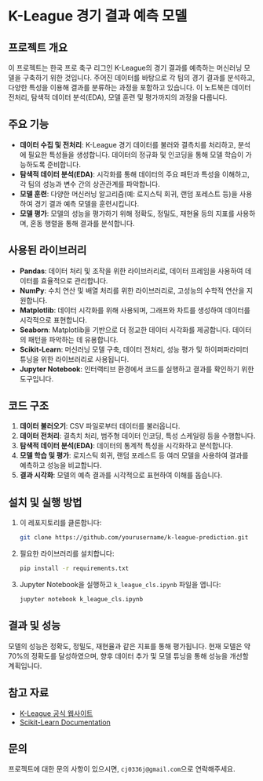 # K-League 경기 결과 예측 모델

## 프로젝트 개요
이 프로젝트는 한국 프로 축구 리그인 K-League의 경기 결과를 예측하는 머신러닝 모델을 구축하기 위한 것입니다. 주어진 데이터를 바탕으로 각 팀의 경기 결과를 분석하고, 다양한 특성을 이용해 결과를 분류하는 과정을 포함하고 있습니다. 이 노트북은 데이터 전처리, 탐색적 데이터 분석(EDA), 모델 훈련 및 평가까지의 과정을 다룹니다.

## 주요 기능
- **데이터 수집 및 전처리**: K-League 경기 데이터를 불러와 결측치를 처리하고, 분석에 필요한 특성들을 생성합니다. 데이터의 정규화 및 인코딩을 통해 모델 학습이 가능하도록 준비합니다.
- **탐색적 데이터 분석(EDA)**: 시각화를 통해 데이터의 주요 패턴과 특성을 이해하고, 각 팀의 성능과 변수 간의 상관관계를 파악합니다.
- **모델 훈련**: 다양한 머신러닝 알고리즘(예: 로지스틱 회귀, 랜덤 포레스트 등)을 사용하여 경기 결과 예측 모델을 훈련시킵니다.
- **모델 평가**: 모델의 성능을 평가하기 위해 정확도, 정밀도, 재현율 등의 지표를 사용하며, 혼동 행렬을 통해 결과를 분석합니다.

## 사용된 라이브러리
- **Pandas**: 데이터 처리 및 조작을 위한 라이브러리로, 데이터 프레임을 사용하여 데이터를 효율적으로 관리합니다.
- **NumPy**: 수치 연산 및 배열 처리를 위한 라이브러리로, 고성능의 수학적 연산을 지원합니다.
- **Matplotlib**: 데이터 시각화를 위해 사용되며, 그래프와 차트를 생성하여 데이터를 시각적으로 표현합니다.
- **Seaborn**: Matplotlib을 기반으로 더 정교한 데이터 시각화를 제공합니다. 데이터의 패턴을 파악하는 데 유용합니다.
- **Scikit-Learn**: 머신러닝 모델 구축, 데이터 전처리, 성능 평가 및 하이퍼파라미터 튜닝을 위한 라이브러리로 사용됩니다.
- **Jupyter Notebook**: 인터랙티브 환경에서 코드를 실행하고 결과를 확인하기 위한 도구입니다.

## 코드 구조
1. **데이터 불러오기**: CSV 파일로부터 데이터를 불러옵니다.
2. **데이터 전처리**: 결측치 처리, 범주형 데이터 인코딩, 특성 스케일링 등을 수행합니다.
3. **탐색적 데이터 분석(EDA)**: 데이터의 통계적 특성을 시각화하고 분석합니다.
4. **모델 학습 및 평가**: 로지스틱 회귀, 랜덤 포레스트 등 여러 모델을 사용하여 결과를 예측하고 성능을 비교합니다.
5. **결과 시각화**: 모델의 예측 결과를 시각적으로 표현하여 이해를 돕습니다.

## 설치 및 실행 방법
1. 이 레포지토리를 클론합니다:
   ```bash
   git clone https://github.com/yourusername/k-league-prediction.git
   ```
2. 필요한 라이브러리를 설치합니다:
   ```bash
   pip install -r requirements.txt
   ```
3. Jupyter Notebook을 실행하고 `k_league_cls.ipynb` 파일을 엽니다:
   ```bash
   jupyter notebook k_league_cls.ipynb
   ```

## 결과 및 성능
모델의 성능은 정확도, 정밀도, 재현율과 같은 지표를 통해 평가됩니다. 현재 모델은 약 70%의 정확도를 달성하였으며, 향후 데이터 추가 및 모델 튜닝을 통해 성능을 개선할 계획입니다.


## 참고 자료
- [K-League 공식 웹사이트](https://www.kleague.com)
- [Scikit-Learn Documentation](https://scikit-learn.org/stable/documentation.html)

## 문의
프로젝트에 대한 문의 사항이 있으시면, `cj0336j@gmail.com`으로 연락해주세요.
